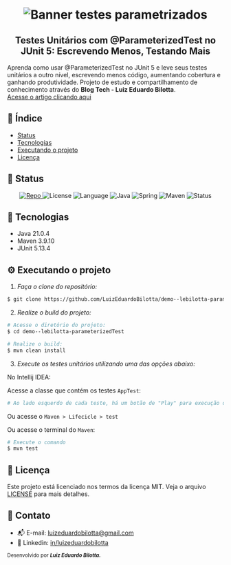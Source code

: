 <h1 align="center">
    <img src="https://i.imgur.com/37B1Wiz.png" alt="Banner testes parametrizados"/>
</h1>
<h2 align="center">Testes Unitários com @ParameterizedTest no JUnit 5: Escrevendo Menos, Testando Mais</h2>
<p> 
  Aprenda como usar @ParameterizedTest no JUnit 5 e leve seus testes unitários a outro nível, escrevendo menos código, aumentando cobertura e ganhando produtividade. Projeto de estudo e compartilhamento de conhecimento através do <strong>Blog Tech - Luiz Eduardo Bilotta</strong>.</br>
  <a href = "https://luizeduardobilotta.com.br/post/java/testes-unitarios-com-parameterizedtest-no-junit-5-escrevendo-menos-testando-mais/">
      Acesse o artigo clicando aqui
  </a>
</p>

## :dart: Índice

- [Status](#status)
- [Tecnologias](#tecnologias)
- [Executando o projeto](#executando-o-projeto)
- [Licença](#licença)

## :game_die: Status

<p align="center">

 <a href="https://github.com/LuizEduardoBilotta/demo-springai-groq">
    <img src="https://img.shields.io/badge/Repo-demo--springai--groq-2b82c9?style=for-the-badge&logo=github" alt="Repo">
  </a>
  <img src="https://img.shields.io/badge/License-MIT-brightgreen?style=for-the-badge&logo=github" alt="License">
  <img src="https://img.shields.io/badge/Language-Java-007396?style=for-the-badge&logo=openjdk" alt="Language">
  <img src="https://img.shields.io/badge/Java-21-orange?style=for-the-badge&logo=java" alt="Java">
  <img src="https://img.shields.io/badge/Spring-3.4.7-6DB33F?style=for-the-badge&logo=spring" alt="Spring">
  <img src="https://img.shields.io/badge/Maven-3.9.10-007396?style=for-the-badge&logo=apachemaven" alt="Maven">
  <img src="https://img.shields.io/badge/Status-Study-blue?style=for-the-badge" alt="Status">
</p>

## :toolbox: Tecnologias

- Java 21.0.4
- Maven 3.9.10
- JUnit 5.13.4

## :gear: Executando o projeto

1. _Faça o clone do repositório:_

```sh
$ git clone https://github.com/LuizEduardoBilotta/demo--lebilotta-parameterizedTest
```

2. _Realize o build do projeto:_

```sh
# Acesse o diretório do projeto:
$ cd demo--lebilotta-parameterizedTest

# Realize o build:
$ mvn clean install
```

3. _Execute os testes unitários utilizando uma das opções abaixo:_

No Intellij IDEA:  

Acesse a classe que contém os testes ```AppTest```:
```sh
# Ao lado esquerdo de cada teste, há um botão de "Play" para execução do teste
```

Ou acesse o ```Maven > Lifecicle > test```

Ou acesse o terminal do ```Maven```:
```sh
# Execute o comando
$ mvn test
```

## :bookmark_tabs: Licença

Este projeto está licenciado nos termos da licença MIT. Veja o arquivo [LICENSE](./LICENSE) para mais detalhes.

## :jigsaw: Contato

- :mailbox_with_mail: E-mail: <a href="mailto:luizeduardobilotta@gmail.com">luizeduardobilotta@gmail.com</a>
- :pushpin: Linkedin: [in/luizeduardobilotta](https://www.linkedin.com/in/luizeduardobilotta)

<sup>Desenvolvido por <i><strong>Luiz Eduardo Bilotta.</i></strong></sup>
